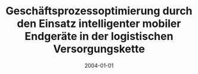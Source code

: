 ---
abstract: ''
authors:
- Alexander Fehr
date: '2004-01-01'
featured: false
links:
- name: Publik
  url: https://publik.tuwien.ac.at/showentry.php?ID=138841&lang=2
publication_types:
- '7'
publishDate: '2004-01-01'
title: Geschäftsprozessoptimierung durch den Einsatz intelligenter mobiler Endgeräte
  in der logistischen Versorgungskette
url_pdf: ''
---